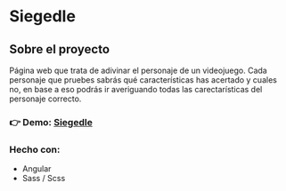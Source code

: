 # Siegedle

## Sobre el proyecto

Página web que trata de adivinar el personaje de un videojuego. Cada personaje que pruebes sabrás qué características has acertado y cuales no, en base a eso podrás ir averiguando todas las carectarísticas del personaje correcto.

### 👉 Demo: [Siegedle](https://siegedle.vercel.app/)

### Hecho con:
- Angular
- Sass / Scss
